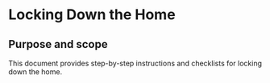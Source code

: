 # Locking Down the Home

## Purpose and scope

This document provides step-by-step instructions and checklists for locking down the home.
